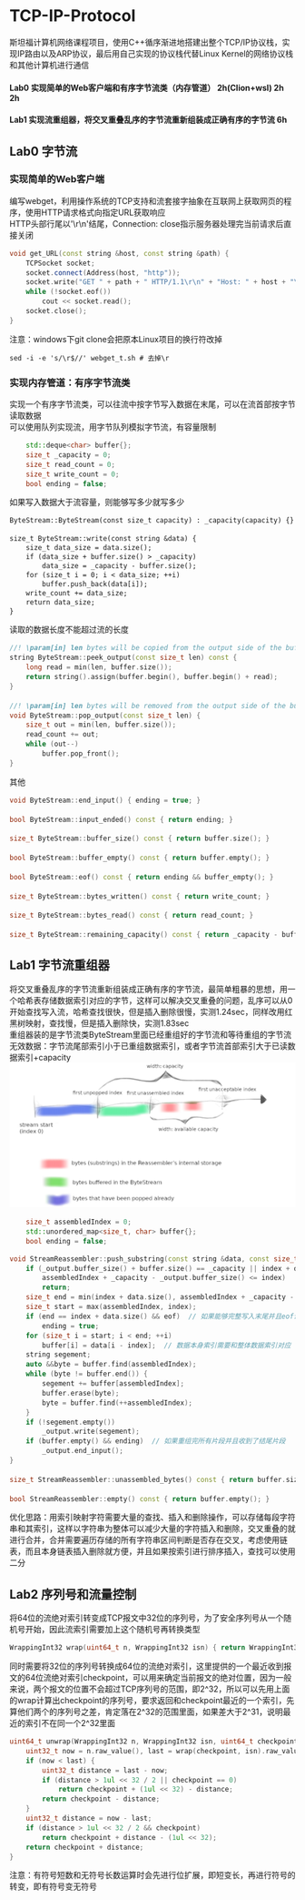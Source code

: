 # TCP-IP-Protocol
斯坦福计算机网络课程项目，使用C++循序渐进地搭建出整个TCP/IP协议栈，实现IP路由以及ARP协议，最后用自己实现的协议栈代替Linux Kernel的网络协议栈和其他计算机进行通信
#### Lab0 实现简单的Web客户端和有序字节流类（内存管道）  2h(Clion+wsl) 2h 2h
#### Lab1 实现流重组器，将交叉重叠乱序的字节流重新组装成正确有序的字节流 6h

## Lab0 字节流
### 实现简单的Web客户端
编写webget，利用操作系统的TCP支持和流套接字抽象在互联网上获取网页的程序，使用HTTP请求格式向指定URL获取响应  
HTTP头部行尾以'\r\n'结尾，Connection: close指示服务器处理完当前请求后直接关闭
```c++
void get_URL(const string &host, const string &path) {
    TCPSocket socket;
    socket.connect(Address(host, "http"));
    socket.write("GET " + path + " HTTP/1.1\r\n" + "Host: " + host + "\r\n" + "Connection: close \r\n" + "\r\n");
    while (!socket.eof())
        cout << socket.read();
    socket.close();
}
```
注意：windows下git clone会把原本Linux项目的换行符改掉
```shell
sed -i -e 's/\r$//' webget_t.sh # 去掉\r
```
### 实现内存管道：有序字节流类
实现一个有序字节流类，可以往流中按字节写入数据在末尾，可以在流首部按字节读取数据  
可以使用队列实现流，用字节队列模拟字节流，有容量限制
```c++
    std::deque<char> buffer{};
    size_t _capacity = 0;
    size_t read_count = 0;
    size_t write_count = 0;
    bool ending = false;
```
如果写入数据大于流容量，则能够写多少就写多少
```shell
ByteStream::ByteStream(const size_t capacity) : _capacity(capacity) {}

size_t ByteStream::write(const string &data) {
    size_t data_size = data.size();
    if (data_size + buffer.size() > _capacity)
        data_size = _capacity - buffer.size();
    for (size_t i = 0; i < data_size; ++i)
        buffer.push_back(data[i]);
    write_count += data_size;
    return data_size;
}
```
读取的数据长度不能超过流的长度
```c++
//! \param[in] len bytes will be copied from the output side of the buffer
string ByteStream::peek_output(const size_t len) const {
    long read = min(len, buffer.size());
    return string().assign(buffer.begin(), buffer.begin() + read);
}

//! \param[in] len bytes will be removed from the output side of the buffer
void ByteStream::pop_output(const size_t len) {
    size_t out = min(len, buffer.size());
    read_count += out;
    while (out--)
        buffer.pop_front();
}
```
其他
```c++
void ByteStream::end_input() { ending = true; }

bool ByteStream::input_ended() const { return ending; }

size_t ByteStream::buffer_size() const { return buffer.size(); }

bool ByteStream::buffer_empty() const { return buffer.empty(); }

bool ByteStream::eof() const { return ending && buffer_empty(); }

size_t ByteStream::bytes_written() const { return write_count; }

size_t ByteStream::bytes_read() const { return read_count; }

size_t ByteStream::remaining_capacity() const { return _capacity - buffer.size(); }
```
## Lab1 字节流重组器
将交叉重叠乱序的字节流重新组装成正确有序的字节流，最简单粗暴的思想，用一个哈希表存储数据索引对应的字节，这样可以解决交叉重叠的问题，乱序可以从0开始查找写入流，哈希查找很快，但是插入删除很慢，实测1.24sec，同样改用红黑树映射，查找慢，但是插入删除快，实测1.83sec  
重组器装的是字节流类ByteStream里面已经重组好的字节流和等待重组的字节流  
无效数据：字节流尾部索引小于已重组数据索引，或者字节流首部索引大于已读数据索引+capacity
![streamReassembler.png](images/streamReassembler.png)
```c++
    size_t assembledIndex = 0;
    std::unordered_map<size_t, char> buffer{};
    bool ending = false;
```
```c++
void StreamReassembler::push_substring(const string &data, const size_t index, const bool eof) {
    if (_output.buffer_size() + buffer.size() == _capacity || index + data.size() < assembledIndex ||
        assembledIndex + _capacity - _output.buffer_size() <= index)
        return;
    size_t end = min(index + data.size(), assembledIndex + _capacity - _output.buffer_size());
    size_t start = max(assembledIndex, index);
    if (end == index + data.size() && eof)  // 如果能够完整写入末尾并且eof说明已经装上了eof
        ending = true;
    for (size_t i = start; i < end; ++i)
        buffer[i] = data[i - index];  // 数据本身索引需要和整体数据索引对应
    string segement;
    auto &&byte = buffer.find(assembledIndex);
    while (byte != buffer.end()) {
        segement += buffer[assembledIndex];
        buffer.erase(byte);
        byte = buffer.find(++assembledIndex);
    }
    if (!segement.empty())
        _output.write(segement);
    if (buffer.empty() && ending)  // 如果重组完所有片段并且收到了结尾片段
        _output.end_input();
}

size_t StreamReassembler::unassembled_bytes() const { return buffer.size(); }

bool StreamReassembler::empty() const { return buffer.empty(); }
```
优化思路：用索引映射字符需要大量的查找、插入和删除操作，可以存储每段字符串和其索引，这样以字符串为整体可以减少大量的字符插入和删除，交叉重叠的就进行合并，合并需要遍历存储的所有字符串区间判断是否存在交叉，考虑使用链表，而且本身链表插入删除就方便，并且如果按索引进行排序插入，查找可以使用二分
## Lab2 序列号和流量控制
将64位的流绝对索引转变成TCP报文中32位的序列号，为了安全序列号从一个随机号开始，因此流索引需要加上这个随机号再转换类型
```c++
WrappingInt32 wrap(uint64_t n, WrappingInt32 isn) { return WrappingInt32(static_cast<uint32_t>(n) + isn.raw_value()); }
```
同时需要将32位的序列号转换成64位的流绝对索引，这里提供的一个最近收到报文的64位流绝对索引checkpoint，可以用来确定当前报文的绝对位置，因为一般来说，两个报文的位置不会超过TCP序列号的范围，即2^32，所以可以先用上面的wrap计算出checkpoint的序列号，要求返回和checkpoint最近的一个索引，先算他们两个的序列号之差，肯定落在2^32的范围里面，如果差大于2^31，说明最近的索引不在同一个2^32里面
```c++
uint64_t unwrap(WrappingInt32 n, WrappingInt32 isn, uint64_t checkpoint) {
    uint32_t now = n.raw_value(), last = wrap(checkpoint, isn).raw_value();
    if (now < last) {
        uint32_t distance = last - now;
        if (distance > 1ul << 32 / 2 || checkpoint == 0)
            return checkpoint + (1ul << 32) - distance;
        return checkpoint - distance;
    }
    uint32_t distance = now - last;
    if (distance > 1ul << 32 / 2 && checkpoint)
        return checkpoint + distance - (1ul << 32);
    return checkpoint + distance;
}
```
注意：有符号短数和无符号长数运算时会先进行位扩展，即短变长，再进行符号的转变，即有符号变无符号